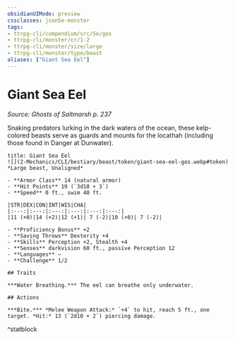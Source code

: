 ```yaml
---
obsidianUIMode: preview
cssclasses: json5e-monster
tags:
- ttrpg-cli/compendium/src/5e/gos
- ttrpg-cli/monster/cr/1-2
- ttrpg-cli/monster/size/large
- ttrpg-cli/monster/type/beast
aliases: ["Giant Sea Eel"]
---
```

# Giant Sea Eel
*Source: Ghosts of Saltmarsh p. 237*  


Snaking predators lurking in the dark waters of the ocean, these kelp-colored beasts serve as guards and mounts for the locathah (including those found in Danger at Dunwater).

```ad-statblock
title: Giant Sea Eel
![](2-Mechanics/CLI/bestiary/beast/token/giant-sea-eel-gos.webp#token)
*Large beast, Unaligned*

- **Armor Class** 14 (natural armor)
- **Hit Points** 19 (`3d10 + 3`) 
- **Speed** 0 ft., swim 40 ft.

|STR|DEX|CON|INT|WIS|CHA|
|:---:|:---:|:---:|:---:|:---:|:---:|
|11 (+0)|14 (+2)|12 (+1)| 7 (-2)|10 (+0)| 7 (-2)|

- **Proficiency Bonus** +2
- **Saving Throws** Dexterity +4
- **Skills** Perception +2, Stealth +4
- **Senses** darkvision 60 ft., passive Perception 12
- **Languages** —
- **Challenge** 1/2

## Traits

***Water Breathing.*** The eel can breathe only underwater.

## Actions

***Bite.*** *Melee Weapon Attack:* `+4` to hit, reach 5 ft., one target. *Hit:* 13 (`2d10 + 2`) piercing damage.
```
^statblock